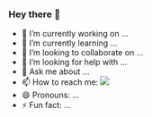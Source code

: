 ### Hey there 👋


- 🔭 I’m currently working on ...
- 🌱 I’m currently learning ...
- 👯 I’m looking to collaborate on ...
- 🤔 I’m looking for help with ...
- 💬 Ask me about ...
- 📫 How to reach me: <a href="https://t.me/AnonC0DER"><img src="https://img.icons8.com/dusk/64/000000/telegram-app.png"/></a>
- 😄 Pronouns: ...
- ⚡ Fun fact: ...
